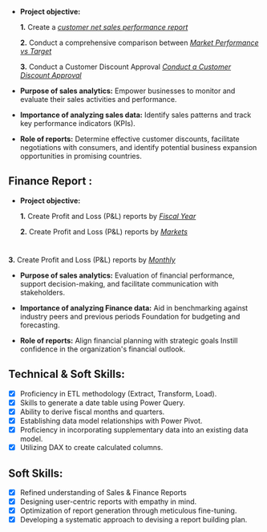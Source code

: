 


- **Project objective:** 

    **1.** Create a _[customer net sales performance report](https://github.com/Faithmodiyil/Excel-Sales-Analytics/blob/8b365711072bd729d59c7a28bc8ecba0e4606956/Customer%20Net%20sales%20Performance%20report.pdf)_ 

    **2.** Conduct a comprehensive comparison between _[Market Performance vs Target](https://github.com/Faithmodiyil/Excel-Sales-Analytics/blob/8b365711072bd729d59c7a28bc8ecba0e4606956/Market%20Performance%20vs%20Target.pdf)_
 
    **3.** Conduct a Customer Discount Approval _[Conduct a Customer Discount Approval](https://github.com/Faithmodiyil/Excel-Sales-Analytics/blob/8b365711072bd729d59c7a28bc8ecba0e4606956/Customer%20Discount%20approval.pdf)_

- **Purpose of sales analytics:** Empower businesses to monitor and evaluate their sales activities and performance.

- **Importance of analyzing sales data:** Identify sales patterns and track key performance indicators (KPIs).

- **Role of reports:** Determine effective customer discounts, facilitate negotiations with consumers, and identify potential business expansion opportunities in promising countries.


## Finance Report :

- **Project objective:** 

    **1.** Create Profit and Loss (P&L) reports by _[Fiscal Year](https://github.com/Faithmodiyil/Excel-Sales-Analytics/blob/8b365711072bd729d59c7a28bc8ecba0e4606956/P%20%26%20L%20Yearly%20%20Report.pdf)_ 

   **2.** Create Profit and Loss (P&L) reports by _[Markets](https://github.com/Faithmodiyil/Excel-Sales-Analytics/blob/8b365711072bd729d59c7a28bc8ecba0e4606956/P%20%26%20L%20Market%20Report.pdf)_
#
   **3.** Create Profit and Loss (P&L) reports by _[Monthly](https://github.com/Faithmodiyil/Excel-Sales-Analytics/blob/8b365711072bd729d59c7a28bc8ecba0e4606956/P%20%26%20L%20Monthly%20Report.pdf)_

- **Purpose of sales analytics:** Evaluation of financial performance, support decision-making, and facilitate communication with stakeholders.

- **Importance of analyzing Finance data:** Aid in benchmarking against industry peers and previous periods Foundation for budgeting and forecasting.

- **Role of reports:** Align financial planning with strategic goals Instill confidence in the organization's financial outlook.


## Technical & Soft Skills:
- [x]	Proficiency in ETL methodology (Extract, Transform, Load).
- [x]	Skills to generate a date table using Power Query.
- [x]	Ability to derive fiscal months and quarters.
- [x]	Establishing data model relationships with Power Pivot.
- [x]	Proficiency in incorporating supplementary data into an existing data model.
- [x]	Utilizing DAX to create calculated columns.

## Soft Skills:
- [x]	Refined understanding of Sales & Finance Reports
- [x]	Designing user-centric reports with empathy in mind.
- [x]	Optimization of report generation through meticulous fine-tuning.
- [x]	Developing a systematic approach to devising a report building plan.
